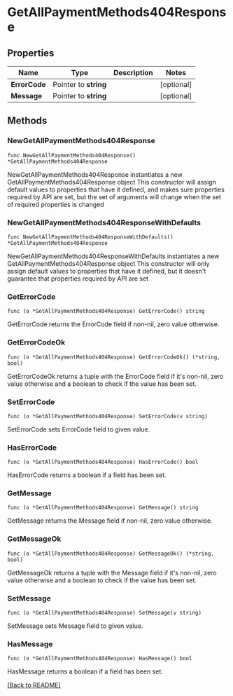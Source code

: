 # GetAllPaymentMethods404Response

## Properties

Name | Type | Description | Notes
------------ | ------------- | ------------- | -------------
**ErrorCode** | Pointer to **string** |  | [optional] 
**Message** | Pointer to **string** |  | [optional] 

## Methods

### NewGetAllPaymentMethods404Response

`func NewGetAllPaymentMethods404Response() *GetAllPaymentMethods404Response`

NewGetAllPaymentMethods404Response instantiates a new GetAllPaymentMethods404Response object
This constructor will assign default values to properties that have it defined,
and makes sure properties required by API are set, but the set of arguments
will change when the set of required properties is changed

### NewGetAllPaymentMethods404ResponseWithDefaults

`func NewGetAllPaymentMethods404ResponseWithDefaults() *GetAllPaymentMethods404Response`

NewGetAllPaymentMethods404ResponseWithDefaults instantiates a new GetAllPaymentMethods404Response object
This constructor will only assign default values to properties that have it defined,
but it doesn't guarantee that properties required by API are set

### GetErrorCode

`func (o *GetAllPaymentMethods404Response) GetErrorCode() string`

GetErrorCode returns the ErrorCode field if non-nil, zero value otherwise.

### GetErrorCodeOk

`func (o *GetAllPaymentMethods404Response) GetErrorCodeOk() (*string, bool)`

GetErrorCodeOk returns a tuple with the ErrorCode field if it's non-nil, zero value otherwise
and a boolean to check if the value has been set.

### SetErrorCode

`func (o *GetAllPaymentMethods404Response) SetErrorCode(v string)`

SetErrorCode sets ErrorCode field to given value.

### HasErrorCode

`func (o *GetAllPaymentMethods404Response) HasErrorCode() bool`

HasErrorCode returns a boolean if a field has been set.

### GetMessage

`func (o *GetAllPaymentMethods404Response) GetMessage() string`

GetMessage returns the Message field if non-nil, zero value otherwise.

### GetMessageOk

`func (o *GetAllPaymentMethods404Response) GetMessageOk() (*string, bool)`

GetMessageOk returns a tuple with the Message field if it's non-nil, zero value otherwise
and a boolean to check if the value has been set.

### SetMessage

`func (o *GetAllPaymentMethods404Response) SetMessage(v string)`

SetMessage sets Message field to given value.

### HasMessage

`func (o *GetAllPaymentMethods404Response) HasMessage() bool`

HasMessage returns a boolean if a field has been set.


[[Back to README]](../../README.md)


